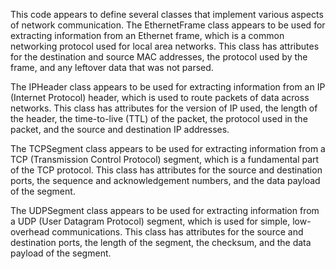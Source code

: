 This code appears to define several classes that implement various aspects of network communication. The EthernetFrame class appears to be used for extracting information from an Ethernet frame, which is a common networking protocol used for local area networks. This class has attributes for the destination and source MAC addresses, the protocol used by the frame, and any leftover data that was not parsed.

The IPHeader class appears to be used for extracting information from an IP (Internet Protocol) header, which is used to route packets of data across networks. This class has attributes for the version of IP used, the length of the header, the time-to-live (TTL) of the packet, the protocol used in the packet, and the source and destination IP addresses.

The TCPSegment class appears to be used for extracting information from a TCP (Transmission Control Protocol) segment, which is a fundamental part of the TCP protocol. This class has attributes for the source and destination ports, the sequence and acknowledgement numbers, and the data payload of the segment.

The UDPSegment class appears to be used for extracting information from a UDP (User Datagram Protocol) segment, which is used for simple, low-overhead communications. This class has attributes for the source and destination ports, the length of the segment, the checksum, and the data payload of the segment.

